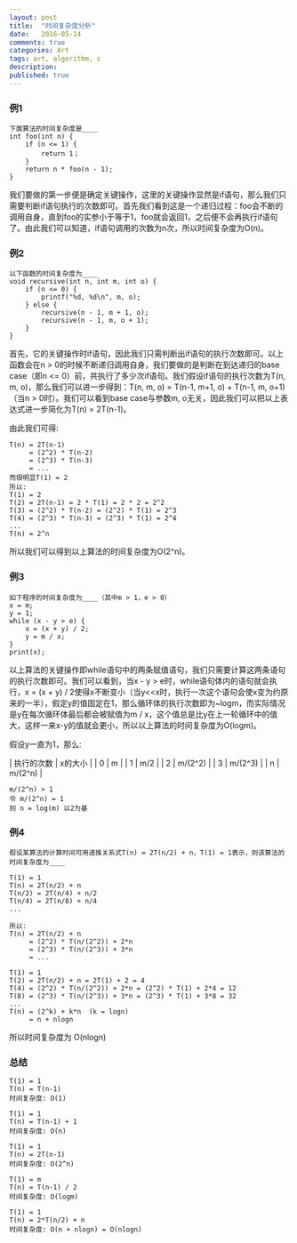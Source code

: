 ```yaml
---
layout: post
title:  "时间复杂度分析"
date:   2016-05-14
comments: true
categories: Art
tags: art, algorithm, c
description:
published: true
---
```


### 例1

```
下面算法的时间复杂度是____
int foo(int n) {
    if (n <= 1) {
        return 1；
    }
    return n * foo(n - 1);
}
```

我们要做的第一步便是确定关键操作，这里的关键操作显然是if语句，那么我们只需要判断if语句执行的次数即可。首先我们看到这是一个递归过程：foo会不断的调用自身，直到foo的实参小于等于1，foo就会返回1，之后便不会再执行if语句了。由此我们可以知道，if语句调用的次数为n次，所以时间复杂度为O(n)。


### 例2

```
以下函数的时间复杂度为____
void recursive(int n, int m, int o) {
    if (n <= 0) {
        printf("%d, %d\n", m, o);
    } else {
        recursive(n - 1, m + 1, o);
        recursive(n - 1, m, o + 1);
    }
}
```

首先，它的关键操作时if语句，因此我们只需判断出if语句的执行次数即可。以上函数会在n > 0的时候不断递归调用自身，我们要做的是判断在到达递归的base case（即n <= 0）前，共执行了多少次if语句。我们假设if语句的执行次数为T(n, m, o)，那么我们可以进一步得到：T(n, m, o) = T(n-1, m+1, o) + T(n-1, m, o+1) （当n > 0时）。我们可以看到base case与参数m, o无关，因此我们可以把以上表达式进一步简化为T(n) = 2T(n-1)。

由此我们可得:

```
T(n) = 2T(n-1)
     = (2^2) * T(n-2)
     = (2^3) * T(n-3)
     = ...
而很明显T(1) = 2
所以:
T(1) = 2
T(2) = 2T(n-1) = 2 * T(1) = 2 * 2 = 2^2
T(3) = (2^2) * T(n-2) = (2^2) * T(1) = 2^3
T(4) = (2^3) * T(n-3) = (2^3) * T(1) = 2^4
...
T(n) = 2^n
```

所以我们可以得到以上算法的时间复杂度为O(2^n)。


### 例3

```
如下程序的时间复杂度为____（其中m > 1，e > 0）
x = m;
y = 1;
while (x - y > e) {
    x = (x + y) / 2;
    y = m / x;
}
print(x);
```

以上算法的关键操作即while语句中的两条赋值语句，我们只需要计算这两条语句的执行次数即可。我们可以看到，当x - y > e时，while语句体内的语句就会执行，x = (x + y) / 2使得x不断变小（当y<<x时，执行一次这个语句会使x变为约原来的一半），假定y的值固定在1，那么循环体的执行次数即为~logm，而实际情况是y在每次循环体最后都会被赋值为m / x，这个值总是比y在上一轮循环中的值大，这样一来x-y的值就会更小，所以以上算法的时间复杂度为O(logm)。

假设y一直为1，那么:

|  执行的次数  |  x的大小   |
|   0         | m         |
|   1         | m/2       |
|   2         | m/(2^2)   |
|   3         | m/(2^3)   |
|   n         | m/(2^n)   |

```
m/(2^n) > 1
令 m/(2^n) = 1
则 n = log(m) 以2为基
```

### 例4

```
假设某算法的计算时间可用递推关系式T(n) = 2T(n/2) + n，T(1) = 1表示，则该算法的时间复杂度为____
```

```
T(1) = 1
T(n) = 2T(n/2) + n
T(n/2) = 2T(n/4) + n/2
T(n/4) = 2T(n/8) + n/4
...

所以:
T(n) = 2T(n/2) + n
     = (2^2) * T(n/(2^2)) + 2*n
     = (2^3) * T(n/(2^3)) + 3*n
     = ...

T(1) = 1
T(2) = 2T(n/2) + n = 2T(1) + 2 = 4
T(4) = (2^2) * T(n/(2^2)) + 2*n = (2^2) * T(1) + 2*4 = 12
T(8) = (2^3) * T(n/(2^3)) + 3*n = (2^3) * T(1) + 3*8 = 32
...
T(n) = (2^k) + k*n  (k = logn)
     = n + nlogn
```

所以时间复杂度为 O(nlogn)



### 总结

```
T(1) = 1
T(n) = T(n-1)
时间复杂度: O(1)

T(1) = 1
T(n) = T(n-1) + 1
时间复杂度: O(n)

T(1) = 1
T(n) = 2T(n-1)
时间复杂度: O(2^n)

T(1) = m
T(n) = T(n-1) / 2
时间复杂度: O(logm)

T(1) = 1
T(n) = 2*T(n/2) + n
时间复杂度: O(n + nlogn) = O(nlogn)
```

